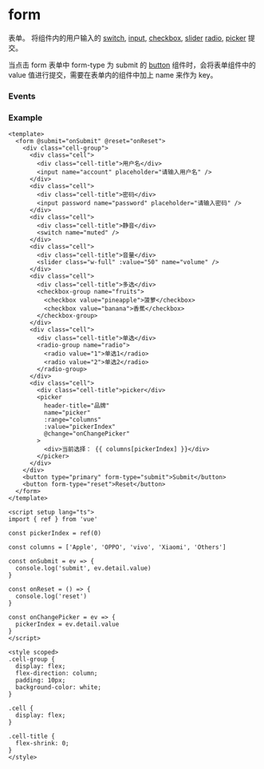 # form

表单。
将组件内的用户输入的 [switch](./switch), [input](./input), [checkbox](./checkbox), [slider](./slider) [radio](./radio), [picker](./picker) 提交。

当点击 form 表单中 form-type 为 submit 的 [button](./button) 组件时，会将表单组件中的 value 值进行提交，需要在表单内的组件中加上 name 来作为 key。

### Events

<Events :data="events" />

### Example

```vue
<template>
  <form @submit="onSubmit" @reset="onReset">
    <div class="cell-group">
      <div class="cell">
        <div class="cell-title">用户名</div>
        <input name="account" placeholder="请输入用户名" />
      </div>
      <div class="cell">
        <div class="cell-title">密码</div>
        <input password name="password" placeholder="请输入密码" />
      </div>
      <div class="cell">
        <div class="cell-title">静音</div>
        <switch name="muted" />
      </div>
      <div class="cell">
        <div class="cell-title">音量</div>
        <slider class="w-full" :value="50" name="volume" />
      </div>
      <div class="cell">
        <div class="cell-title">多选</div>
        <checkbox-group name="fruits">
          <checkbox value="pineapple">菠萝</checkbox>
          <checkbox value="banana">香蕉</checkbox>
        </checkbox-group>
      </div>
      <div class="cell">
        <div class="cell-title">单选</div>
        <radio-group name="radio">
          <radio value="1">单选1</radio>
          <radio value="2">单选2</radio>
        </radio-group>
      </div>
      <div class="cell">
        <div class="cell-title">picker</div>
        <picker
          header-title="品牌"
          name="picker"
          :range="columns"
          :value="pickerIndex"
          @change="onChangePicker"
        >
          <div>当前选择： {{ columns[pickerIndex] }}</div>
        </picker>
      </div>
    </div>
    <button type="primary" form-type="submit">Submit</button>
    <button form-type="reset">Reset</button>
  </form>
</template>

<script setup lang="ts">
import { ref } from 'vue'

const pickerIndex = ref(0)

const columns = ['Apple', 'OPPO', 'vivo', 'Xiaomi', 'Others']

const onSubmit = ev => {
  console.log('submit', ev.detail.value)
}

const onReset = () => {
  console.log('reset')
}

const onChangePicker = ev => {
  pickerIndex = ev.detail.value
}
</script>

<style scoped>
.cell-group {
  display: flex;
  flex-direction: column;
  padding: 10px;
  background-color: white;
}

.cell {
  display: flex;
}

.cell-title {
  flex-shrink: 0;
}
</style>
```

<script setup>
import Events from '/@theme/components/Events.vue'

const events = [
    {
        name: "submit", 
        desc: "表单提交时触发", 
        event:"{ value: { name: string, value: any } }",
        version: "0.1.0"
    },
    {
        name: "reset", 
        desc: "表单重置时会触发", 
        event:"",
        version: "0.1.0"
    },
]
</script>
